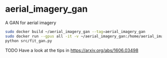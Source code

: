 # aerial_imagery_gan

A GAN for aerial imagery

```bash
sudo docker build ~/aerial_imagery_gan --tag=aerial_imagery_gan
sudo docker run --gpus all -it -v ~/aerial_imagery_gan:/home/aerial_imagery_gan aerial_imagery_gan bash
python src/fit_gan.py
```

TODO Have a look at the tips in https://arxiv.org/abs/1606.03498